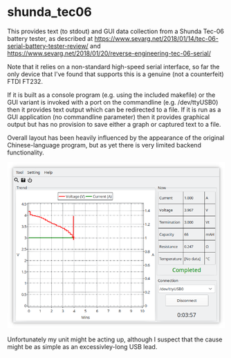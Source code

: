# shunda_tec06
This provides text (to stdout) and GUI data collection from a Shunda Tec-06 battery tester, as described at https://www.sevarg.net/2018/01/14/tec-06-serial-battery-tester-review/ and https://www.sevarg.net/2018/01/20/reverse-engineering-tec-06-serial/

Note that it relies on a non-standard high-speed serial interface, so far the only device that I've found that supports this is a genuine (not a counterfeit) FTDI FT232.

If it is built as a console program (e.g. using the included makefile) or the GUI variant is invoked with a port on the commandline (e.g. /dev/ttyUSB0) then it provides text output which can be redirected to a file. If it is run as a GUI application (no commandline parameter) then it provides graphical output but has no provision to save either a graph or captured text to a file.

Overall layout has been heavily influenced by the appearance of the original Chinese-language program, but as yet there is very limited backend functionality.

![Screenshot](tec06/tec-06.png)

Unfortunately my unit might be acting up, although I suspect that the cause might be as simple as an excessivley-long USB lead.
